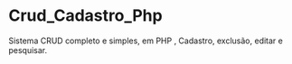 # Crud_Cadastro_Php
Sistema CRUD completo e simples, em PHP , Cadastro, exclusão, editar e pesquisar.

